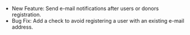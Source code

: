 - New Feature: Send e-mail notifications after users or donors registration.
- Bug Fix: Add a check to avoid registering a user with an existing e-mail address.

